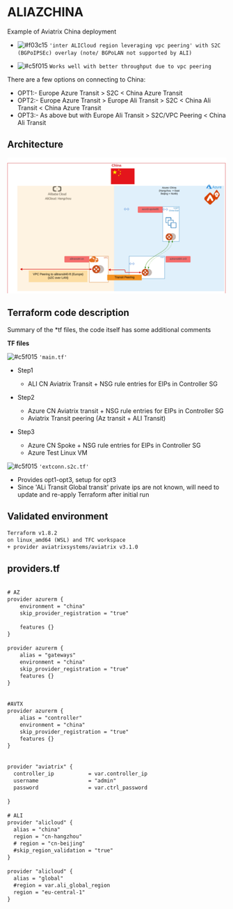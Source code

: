 # ALIAZCHINA

Example of Aviatrix China deployment  



- ![#f03c15](https://placehold.co/15x15/f03c15/f03c15.png) `'inter ALICloud region leveraging vpc peering' with S2C (BGPoIPSEc) overlay (note/ BGPoLAN not supported by ALI)`

- ![#c5f015](https://placehold.co/15x15/c5f015/c5f015.png) `Works well with better throughput due to vpc peering`



There are a few options on connecting to China:

- OPT1:- Europe Azure Transit >  S2C < China Azure Transit
- OPT2:- Europe Azure Transit >  Europe Ali Transit > S2C < China Ali Transit < China Azure Transit
- OPT3:- As above but with   Europe Ali Transit > S2C/VPC Peering < China Ali Transit   


## Architecture
![Architecture](https://github.com/patelavtx/LabShare/blob/main/AviatrixChina-cn.PNG)




## Terraform code description

Summary of the *tf files, the code itself has some additional comments


**TF files**


 ![#c5f015](https://placehold.co/15x15/c5f015/c5f015.png) `'main.tf' `             
 
- Step1
  - ALI CN Aviatrix Transit + NSG rule entries for EIPs in Controller SG

- Step2
  - Azure CN Aviatrix transit + NSG rule entries for EIPs in Controller SG
  - Aviatrix Transit peering (Az transit + ALI Transit)

- Step3
  - Azure CN Spoke + NSG rule entries for EIPs in Controller SG
  - Azure Test Linux VM


 ![#c5f015](https://placehold.co/15x15/orange/white) `'extconn.s2c.tf' `        

 - Provides opt1-opt3, setup for opt3
 - Since 'ALi Transit Global transit' private ips are not known, will need to update and re-apply Terraform after initial run
 
 

## Validated environment
```
Terraform v1.8.2  
on linux_amd64 (WSL) and TFC workspace
+ provider aviatrixsystems/aviatrix v3.1.0

```

## providers.tf
```

# AZ
provider azurerm {
    environment = "china"
    skip_provider_registration = "true"

    features {}
}

provider azurerm {
    alias = "gateways"
    environment = "china"
    skip_provider_registration = "true"
    features {}
}


#AVTX
provider azurerm {
    alias = "controller"
    environment = "china"
    skip_provider_registration = "true"
    features {}
}


provider "aviatrix" {
  controller_ip           = var.controller_ip
  username                = "admin"
  password                = var.ctrl_password

}

# ALI
provider "alicloud" {
  alias = "china"
  region = "cn-hangzhou"
  # region = "cn-beijing"
  #skip_region_validation = "true"
}

provider "alicloud" {
  alias = "global"
  #region = var.ali_global_region
  region = "eu-central-1"
}
```